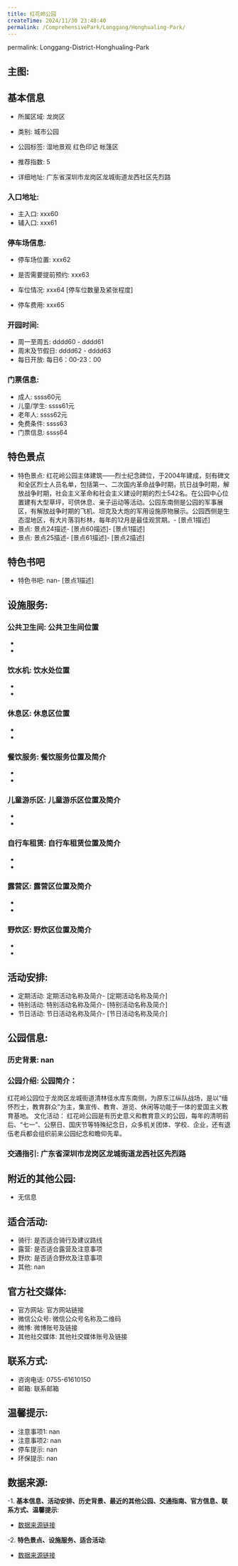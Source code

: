 ```yaml
---
title: 红花岭公园
createTime: 2024/11/30 23:48:40
permalink: /ComprehensivePark/Longgang/Honghualing-Park/
---
```

permalink: Longgang-District-Honghualing-Park
<!-- ## 游玩路径: -->

## 主图:
<ImageCard
image="https://cgj.sz.gov.cn/img/4/4005/4005753/10774763.jpg"
title= "红花岭公园"
description= "
红花岭公园位于龙岗区龙城街道清林径水库东南侧，为原东江纵队战场，是以“缅怀烈士，教育群众”为主，集宣传、教育、游览、休闲等功能于一体的爱国主义教育基"
date="2024/11/30"
href="/"
author="深圳公园"
/>

## 基本信息

- 所属区域: 龙岗区

- 类别: 城市公园

- 公园标签: 湿地景观 红色印记 帐篷区

- 推荐指数: 5

- 详细地址: 广东省深圳市龙岗区龙城街道龙西社区先烈路

### 入口地址:
- 主入口: xxx60
- 辅入口: xxx61
### 停车场信息:
- 停车场位置: xxx62

- 是否需要提前预约: xxx63

- 车位情况: xxx64 [停车位数量及紧张程度]

- 停车费用: xxx65

### 开园时间:
- 周一至周五: dddd60 - dddd61
- 周末及节假日: dddd62 - dddd63
- 每日开放: 每日6：00-23：00

### 门票信息:
- 成人: ssss60元
- 儿童/学生: ssss61元
- 老年人: ssss62元
- 免费条件: ssss63
- 门票信息: ssss64
## 特色景点
- 特色景点: 红花岭公园主体建筑——烈士纪念碑位，于2004年建成，刻有碑文和全区烈士人员名单，包括第一、二次国内革命战争时期，抗日战争时期，解放战争时期，社会主义革命和社会主义建设时期的烈士542名。在公园中心位置建有大型草坪，可供休息、亲子运动等活动。公园东南侧是公园的军事展区，有解放战争时期的飞机、坦克及大炮的军用设施原物展示。公园西侧是生态湿地区，有大片落羽杉林，每年的12月是最佳观赏期。- [景点1描述]
- 景点: 景点24描述- [景点60描述]- [景点1描述]
- 景点: 景点25描述- [景点61描述]- [景点2描述]
## 特色书吧
- 特色书吧: nan- [景点1描述]
## 设施服务:
### 公共卫生间: 公共卫生间位置
- 
- 
### 饮水机: 饮水处位置
- 
- 
### 休息区: 休息区位置
- 
- 
### 餐饮服务: 餐饮服务位置及简介
- 
- 
### 儿童游乐区: 儿童游乐区位置及简介
- 
- 
### 自行车租赁: 自行车租赁位置及简介
- 
- 
### 露营区: 露营区位置及简介
- 
- 
### 野炊区: 野炊区位置及简介

- 
- 
## 活动安排:
- 定期活动: 定期活动名称及简介- [定期活动名称及简介]
- 特别活动: 特别活动名称及简介- [特别活动名称及简介]
- 节日活动: 节日活动名称及简介- [节日活动名称及简介]
## 公园信息:
### 历史背景: nan
### 公园介绍: 公园简介：
红花岭公园位于龙岗区龙城街道清林径水库东南侧，为原东江纵队战场，是以“缅怀烈士，教育群众”为主，集宣传、教育、游览、休闲等功能于一体的爱国主义教育基地。
文化活动：
红花岭公园是有历史意义和教育意义的公园，每年的清明前后、“七一”、公祭日、国庆节等特殊纪念日，众多机关团体、学校、企业，还有退伍老兵都会组织前来公园纪念和瞻仰先辈。
### 交通指引: 广东省深圳市龙岗区龙城街道龙西社区先烈路

## 附近的其他公园:
- 无信息

## 适合活动:
- 骑行: 是否适合骑行及建议路线
- 露营: 是否适合露营及注意事项
- 野炊: 是否适合野炊及注意事项
- 其他: nan

## 官方社交媒体:
- 官方网站: 官方网站链接
- 微信公众号: 微信公众号名称及二维码
- 微博: 微博账号及链接
- 其他社交媒体: 其他社交媒体账号及链接

## 联系方式:
- 咨询电话: 0755-61610150
- 邮箱: 联系邮箱

## 温馨提示:
- 注意事项1: nan
- 注意事项2: nan
- 停车提示: nan
- 环保提示: nan

## 数据来源:
-1. **基本信息、活动安排、历史背景、最近的其他公园、交通指南、官方信息、联系方式、温馨提示**:
- [数据来源链接](https://cgj.sz.gov.cn/xsmh/gysz/csgy/content/post_10774763.html)

-2. **特色景点、设施服务、适合活动**:
- [数据来源链接](https://cgj.sz.gov.cn/xsmh/gysz/csgy/content/post_10774763.html)

